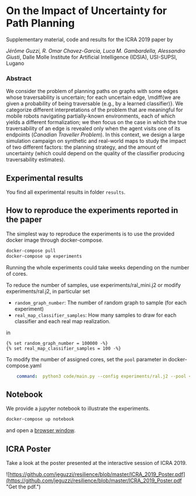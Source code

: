 # On the Impact of Uncertainty for Path Planning
Supplementary material, code and results for the ICRA 2019 paper by

*Jérôme Guzzi, R. Omar Chavez-Garcia, Luca M. Gambardella, Alessandro Giusti*, 
Dalle Molle Institute for Artificial Intelligence (IDSIA), USI-SUPSI, Lugano



### Abstract

We consider the problem of planning paths on graphs with some edges whose traversability is uncertain; for each uncertain edge, \mdiff{we are given a probability of being traversable (e.g., by a learned classifier)}.  We categorize different interpretations of the problem that are meaningful for mobile robots navigating partially-known environments, each of which yields a different formalization; we then focus on the case in which the true traversability of an edge is revealed only when the agent visits one of its endpoints (_Canadian Traveller Problem_).  In this context, we design a large simulation campaign on synthetic and real-world maps to study the impact of two different factors: the planning strategy, and the amount of uncertainty (which could depend on the quality of the classifier producing traversability estimates).  

## Experimental results

You find all experimental results in folder `results`.

## How to reproduce the experiments reported in the paper

The simplest way to reproduce the experiments is to use the provided docker image through docker-compose.

```bash
docker-compose pull
docker-compose up experiments
```

Running the whole experiments could take weeks depending on the number of cores.

To reduce the number of samples, use  experiments/ral_mini.j2 or modify experiments/ral.j2, in particular set

- `random_graph_number`: The number of random graph to sample (for each experiment)
- `real_map_classifier_samples`: How many samples to draw for each classifier and each real map realization.

in

```
{% set random_graph_number = 100000 -%}
{% set real_map_classifier_samples = 100 -%}
```

To modify the number of assigned cores, set the `pool` parameter in docker-compose.yaml
```yaml
    command:  python3 code/main.py --config experiments/ral.j2 --pool <NUMBER_OF_CORES>
```

## Notebook

We provide a jupyter notebook to illustrate the experiments.


```bash
docker-compose up notebook
```

and open a [browser window](http://localhost:8889/notebooks/Experiments.ipynb).


## ICRA Poster

Take a look at the poster presented at the interactive session of ICRA 2019.

![https://github.com/jeguzzi/resilience/blob/master/ICRA_2019_Poster.pdf](https://github.com/jeguzzi/resilience/blob/master/ICRA_2019_Poster.pdf "Get the pdf.")



